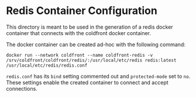 # Redis Container Configuration

This directory is meant to be used in the generation of a redis docker 
container that connects with the coldfront docker container.

The docker container can be created ad-hoc with the following command:

`docker run --network coldfront --name coldfront-redis -v /srv/coldfront/coldfront/redis/:/usr/local/etc/redis redis:latest /usr/local/etc/redis/redis.conf`

`redis.conf` has its `bind` setting commented out and `protected-mode` set to `no`.
These settings enable the created container to connect and accept connections.

